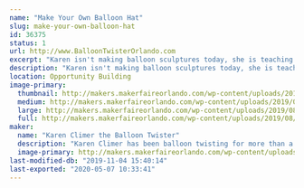 ```yaml
---
name: "Make Your Own Balloon Hat"
slug: make-your-own-balloon-hat
id: 36375
status: 1
url: http://www.BalloonTwisterOrlando.com
excerpt: "Karen isn't making balloon sculptures today, she is teaching YOU how to make them.  Make your own balloon hat to be sure you look good as you walk around the exhibit hall."
description: "Karen isn't making balloon sculptures today, she is teaching YOU how to make them.  Make your own balloon hat to be sure you look good as you walk around the exhibit hall.  Classes will be held every 30 minutes.  In that time, you will learn a few balloon twisting techniques, learn to make a hat, then have some time to be creative and make your hat look awesome.  Saturday only."
location: Opportunity Building
image-primary:
  thumbnail: http://makers.makerfaireorlando.com/wp-content/uploads/2019/08/Climer-car-150x150.jpg
  medium: http://makers.makerfaireorlando.com/wp-content/uploads/2019/08/Climer-car-216x300.jpg
  large: http://makers.makerfaireorlando.com/wp-content/uploads/2019/08/Climer-car-736x1024.jpg
  full: http://makers.makerfaireorlando.com/wp-content/uploads/2019/08/Climer-car.jpg
maker:
  name: "Karen Climer the Balloon Twister"
  description: "Karen Climer has been balloon twisting for more than a decade.  She can make almost anything out of a latex balloon (except a porcupine because it's keep popping itself).  She performs at parties, festivals, libraries, schools, and cruise ships.  At Maker Faire Orlando, Karen isn't making balloon sculptures.  She teaching YOU how to make you own balloon sculptures.  "
  image-primary: http://makers.makerfaireorlando.com/wp-content/uploads/2019/08/Green-car-3-12-11-copy-736x1024.jpg
last-modified-db: "2019-11-04 15:40:14"
last-exported: "2020-05-07 10:33:41"
---
```

